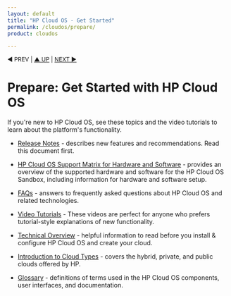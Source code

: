```yaml
---
layout: default
title: "HP Cloud OS - Get Started"
permalink: /cloudos/prepare/
product: cloudos

---
```



<p style="font-size: small;"> &#9664; PREV | <a href="/cloudos/">&#9650; UP</a> | <a href="/cloudos/prepare/releasenotes/">NEXT &#9654;</a> </p>

# Prepare: Get Started with HP Cloud OS

If you're new to HP Cloud OS, see these topics and the video tutorials to learn about the platform's functionality.

* [Release Notes](/cloudos/prepare/releasenotes/) - describes new features and recommendations.  Read this document first. 

* [HP Cloud OS Support Matrix for Hardware and Software](/cloudos/prepare/supportmatrix/) - provides an overview of the supported hardware and software for the HP Cloud OS Sandbox, including information for hardware and software setup.

* [FAQs](/cloudos/prepare/faqs/) - answers to frequently asked questions about HP Cloud OS and related technologies.

* [Video Tutorials](/cloudos/prepare/videos/) - These videos are perfect for anyone who prefers tutorial-style explanations of new functionality.

* [Technical Overview](/cloudos/prepare/overview/) - helpful information to read before you install &amp; configure HP Cloud OS and create your cloud.

* [Introduction to Cloud Types](/cloudos/prepare/cloudtypes/) - covers the hybrid, private, and public clouds offered by HP.  

* [Glossary](/cloudos/prepare/glossary/) - definitions of terms used in the HP Cloud OS components, user interfaces, and documentation.

